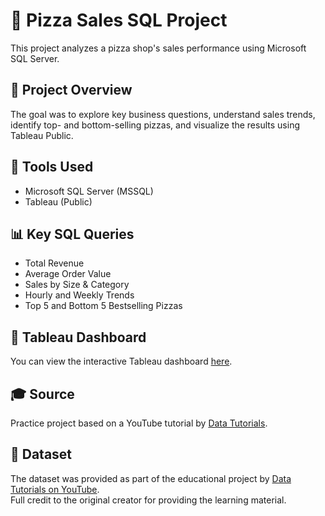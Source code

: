 # 🍕 Pizza Sales SQL Project

This project analyzes a pizza shop's sales performance using Microsoft SQL Server.

## 📌 Project Overview
The goal was to explore key business questions, understand sales trends, identify top- and bottom-selling pizzas, and visualize the results using Tableau Public.

## 🧰 Tools Used
- Microsoft SQL Server (MSSQL)
- Tableau (Public)

## 📊 Key SQL Queries
- Total Revenue
- Average Order Value
- Sales by Size & Category
- Hourly and Weekly Trends
- Top 5 and Bottom 5 Bestselling Pizzas

## 🔗 Tableau Dashboard
You can view the interactive Tableau dashboard [here](https://public.tableau.com/views/PIZZASALESREPORT_17427436727800/BestWorstSellers?:language=en-US&:sid=&:display_count=n&:origin=viz_share_link).

## 🎓 Source
Practice project based on a YouTube tutorial by [Data Tutorials](https://www.youtube.com/@datatutorials1).

## 📂 Dataset
The dataset was provided as part of the educational project by [Data Tutorials on YouTube](https://www.youtube.com/@datatutorials1).  
Full credit to the original creator for providing the learning material.
